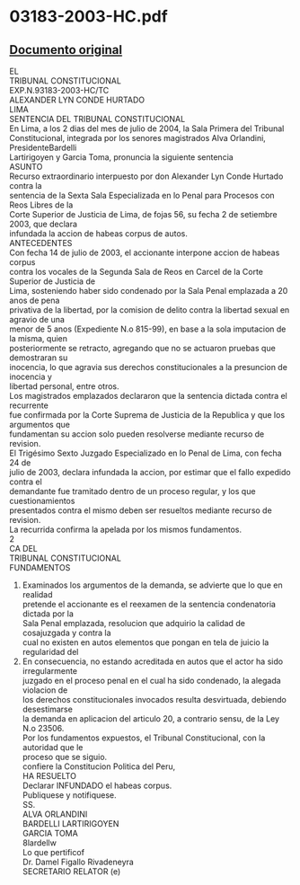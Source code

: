 
03183-2003-HC.pdf
=================
  
[Documento original](https://tc.gob.pe/jurisprudencia/2004/03183-2003-HC.pdf)  
---  
EL  
TRIBUNAL CONSTITUCIONAL  
EXP.N.93183-2003-HC/TC  
ALEXANDER LYN CONDE HURTADO  
LIMA  
SENTENCIA DEL TRIBUNAL CONSTITUCIONAL  
En Lima, a los 2 dias del mes de julio de 2004, la Sala Primera del Tribunal  
Constitucional, integrada por los senores magistrados Alva Orlandini, PresidenteBardelli  
Lartirigoyen y Garcia Toma, pronuncia la siguiente sentencia  
ASUNTO  
Recurso extraordinario interpuesto por don Alexander Lyn Conde Hurtado contra la  
sentencia de la Sexta Sala Especializada en lo Penal para Procesos con Reos Libres de la  
Corte Superior de Justicia de Lima, de fojas 56, su fecha 2 de setiembre 2003, que declara  
infundada la accion de habeas corpus de autos.  
ANTECEDENTES  
Con fecha 14 de julio de 2003, el accionante interpone accion de habeas corpus  
contra los vocales de la Segunda Sala de Reos en Carcel de la Corte Superior de Justicia de  
Lima, sosteniendo haber sido condenado por la Sala Penal emplazada a 20 anos de pena  
privativa de la libertad, por la comision de delito contra la libertad sexual en agravio de una  
menor de 5 anos (Expediente N.o 815-99), en base a la sola imputacion de la misma, quien  
posteriormente se retracto, agregando que no se actuaron pruebas que demostraran su  
inocencia, lo que agravia sus derechos constitucionales a la presuncion de inocencia y  
libertad personal, entre otros.  
Los magistrados emplazados declararon que la sentencia dictada contra el recurrente  
fue confirmada por la Corte Suprema de Justicia de la Republica y que los argumentos que  
fundamentan su accion solo pueden resolverse mediante recurso de revision.  
El Trigésimo Sexto Juzgado Especializado en lo Penal de Lima, con fecha 24 de  
julio de 2003, declara infundada la accion, por estimar que el fallo expedido contra el  
demandante fue tramitado dentro de un proceso regular, y los que cuestionamientos  
presentados contra el mismo deben ser resueltos mediante recurso de revision.  
La recurrida confirma la apelada por los mismos fundamentos.  
2  
CA DEL  
TRIBUNAL CONSTITUCIONAL  
FUNDAMENTOS  
1. Examinados los argumentos de la demanda, se advierte que lo que en realidad  
pretende el accionante es el reexamen de la sentencia condenatoria dictada por la  
Sala Penal emplazada, resolucion que adquirio la calidad de cosajuzgada y contra la  
cual no existen en autos elementos que pongan en tela de juicio la regularidad del  
2. En consecuencia, no estando acreditada en autos que el actor ha sido irregularmente  
juzgado en el proceso penal en el cual ha sido condenado, la alegada violacion de  
los derechos constitucionales invocados resulta desvirtuada, debiendo desestimarse  
la demanda en aplicacion del articulo 20, a contrario sensu, de la Ley N.o 23506.  
Por los fundamentos expuestos, el Tribunal Constitucional, con la autoridad que le  
proceso que se siguio.  
confiere la Constitucion Politica del Peru,  
HA RESUELTO  
Declarar INFUNDADO el habeas corpus.  
Publiquese y notifiquese.  
SS.  
ALVA ORLANDINI  
BARDELLI LARTIRIGOYEN  
GARCIA TOMA  
8lardellw  
Lo que pertificof  
Dr. Damel Figallo Rivadeneyra  
SECRETARIO RELATOR (e)